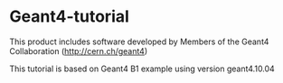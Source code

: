 # Geant4-tutorial
This product includes software developed by Members of the Geant4 Collaboration (http://cern.ch/geant4)

This tutorial is based on Geant4 B1 example using version geant4.10.04
